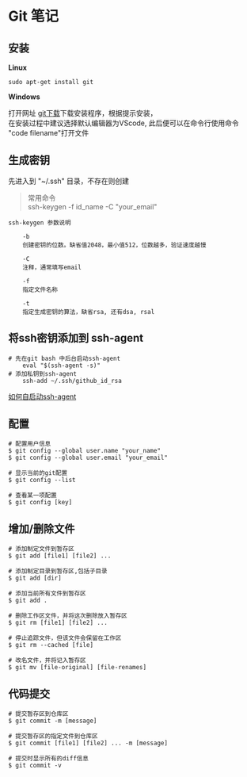 # Git 笔记
## 安装
**Linux**
~~~
sudo apt-get install git
~~~
**Windows**     

打开网址 [git下载](http://git-scm.com/download/win)下载安装程序，根据提示安装，     
在安装过程中建议选择默认编辑器为VScode, 此后便可以在命令行使用命令 "code filename"打开文件
## 生成密钥
先进入到 "~/.ssh" 目录，不存在则创建     
> 常用命令  
> ssh-keygen -f id_name -C "your_email"
~~~
ssh-keygen 参数说明

    -b
    创建密钥的位数。缺省值2048，最小值512，位数越多，验证速度越慢

    -C
    注释，通常填写email

    -f 
    指定文件名称
    
    -t
    指定生成密钥的算法，缺省rsa, 还有dsa, rsal
~~~
## 将ssh密钥添加到 ssh-agent

~~~
# 先在git bash 中后台启动ssh-agent
    eval "$(ssh-agent -s)"
# 添加私钥到ssh-agent
    ssh-add ~/.ssh/github_id_rsa
~~~
[如何自启动ssh-agent](https://help.github.com/cn/articles/working-with-ssh-key-passphrases)

## 配置
~~~
# 配置用户信息
$ git config --global user.name "your_name"
$ git config --global user.email "your_email"

# 显示当前的git配置
$ git config --list

# 查看某一项配置
$ git config [key]
~~~
## 增加/删除文件
~~~
# 添加制定文件到暂存区
$ git add [file1] [file2] ...

# 添加制定目录到暂存区,包括子目录
$ git add [dir]

# 添加当前所有文件到暂存区
$ git add .

# 删除工作区文件，并将这次删除放入暂存区
$ git rm [file1] [file2] ...

# 停止追踪文件，但该文件会保留在工作区
$ git rm --cached [file]

# 改名文件，并将记入暂存区
$ git mv [file-original] [file-renames]
~~~
## 代码提交
~~~
# 提交暂存区到仓库区
$ git commit -m [message]

# 提交暂存区的指定文件到仓库区
$ git commit [file1] [file2] ... -m [message]

# 提交时显示所有的diff信息
$ git commit -v
~~~
